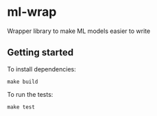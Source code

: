 # ml-wrap

Wrapper library to make ML models easier to write

## Getting started

To install dependencies:

`make build`

To run the tests:

`make test`
